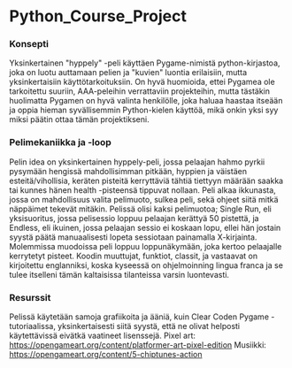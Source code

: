 # Python_Course_Project
### Konsepti
Yksinkertainen "hyppely" -peli käyttäen Pygame-nimistä python-kirjastoa, joka on luotu auttamaan pelien ja "kuvien" luontia erilaisiin, mutta yksinkertaisiin käyttötarkoituksiin. On hyvä huomioida, ettei Pygamea ole tarkoitettu suuriin, AAA-peleihin verrattaviin projekteihin, mutta tästäkin huolimatta Pygamen on hyvä valinta henkilölle, joka haluaa haastaa itseään ja oppia hieman syvällisemmin Python-kielen käyttöä, mikä onkin yksi syy miksi päätin ottaa tämän projektikseni.

### Pelimekaniikka ja -loop
Pelin idea on yksinkertainen hyppely-peli, jossa pelaajan hahmo  pyrkii pysymään hengissä mahdollisimman pitkään, hyppien ja väistäen esteitä/vihollisia, keräten pisteitä kerryttäviä tähtiä tiettyyn määrään saakka tai kunnes hänen health -pisteensä tippuvat nollaan.
Peli alkaa ikkunasta, jossa on mahdollisuus valita pelimuoto, sulkea peli, sekä ohjeet siitä mitkä näppäimet tekevät mitäkin.
Pelissä olisi kaksi pelimuotoa; Single Run, eli yksisuoritus, jossa pelisessio loppuu pelaajan kerättyä 50 pistettä, ja Endless, eli ikuinen, jossa pelaajan sessio ei koskaan lopu, ellei hän jostain syystä päätä manuaalisesti lopeta sessiotaan painamalla X-kirjainta. Molemmissa muodoissa peli loppuu loppunäkymään, joka kertoo pelaajalle kerrytetyt pisteet.
Koodin muuttujat, funktiot, classit, ja vastaavat on kirjoitettu englanniksi, koska kyseessä on ohjelmoinning lingua franca ja se tulee itselleni tämän kaltaisissa tilanteissa varsin luontevasti.

### Resurssit
Pelissä käytetään samoja grafiikoita ja ääniä, kuin Clear Coden Pygame -tutoriaalissa, yksinkertaisesti siitä syystä, että ne olivat helposti käytettävissä eivätkä vaatineet lisenssejä.
Pixel art: https://opengameart.org/content/platformer-art-pixel-edition
Musiikki: https://opengameart.org/content/5-chiptunes-action




